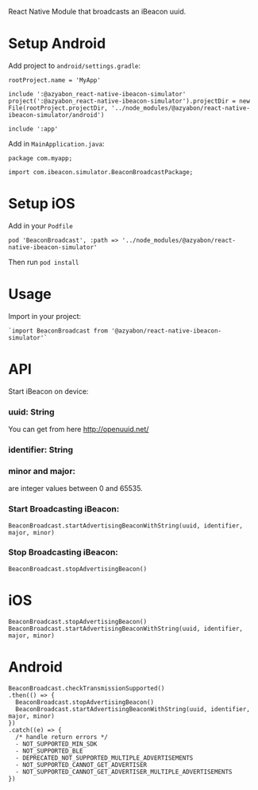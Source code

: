 React Native Module that broadcasts an iBeacon uuid.

# Setup Android

Add project to `android/settings.gradle`:
```
rootProject.name = 'MyApp'

include ':@azyabon_react-native-ibeacon-simulator'
project(':@azyabon_react-native-ibeacon-simulator').projectDir = new File(rootProject.projectDir, '../node_modules/@azyabon/react-native-ibeacon-simulator/android')

include ':app'
```

Add in `MainApplication.java`:
```
package com.myapp;

import com.ibeacon.simulator.BeaconBroadcastPackage;
```

# Setup iOS

Add in your `Podfile`
```
pod 'BeaconBroadcast', :path => '../node_modules/@azyabon/react-native-ibeacon-simulator'
```

Then run `pod install`

# Usage

Import in your project:

```
`import BeaconBroadcast from '@azyabon/react-native-ibeacon-simulator'`
```

# API

Start iBeacon on device:

### uuid: String

 You can get from here http://openuuid.net/

### identifier: String

### minor and major:

are integer values between 0 and 65535.

### Start Broadcasting iBeacon:

`BeaconBroadcast.startAdvertisingBeaconWithString(uuid, identifier, major, minor)`

### Stop Broadcasting iBeacon:

`BeaconBroadcast.stopAdvertisingBeacon()`

# iOS

```
BeaconBroadcast.stopAdvertisingBeacon()
BeaconBroadcast.startAdvertisingBeaconWithString(uuid, identifier, major, minor)
```

# Android

```
BeaconBroadcast.checkTransmissionSupported()
.then(() => {
  BeaconBroadcast.stopAdvertisingBeacon()
  BeaconBroadcast.startAdvertisingBeaconWithString(uuid, identifier, major, minor)
})
.catch((e) => {
  /* handle return errors */
  - NOT_SUPPORTED_MIN_SDK
  - NOT_SUPPORTED_BLE
  - DEPRECATED_NOT_SUPPORTED_MULTIPLE_ADVERTISEMENTS
  - NOT_SUPPORTED_CANNOT_GET_ADVERTISER
  - NOT_SUPPORTED_CANNOT_GET_ADVERTISER_MULTIPLE_ADVERTISEMENTS
})
```
